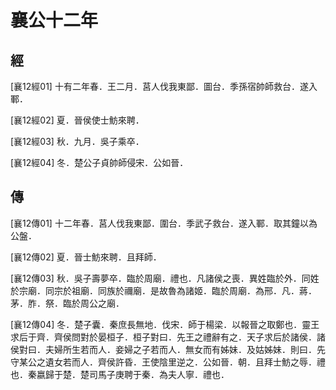 # 襄公十二年

## 經 <a name="09Xiang12Jing"></a>

<a name="09Xiang12Jing01">[襄12經01]</a> 十有二年春．王二月．莒人伐我東鄙．圖台．季孫宿帥師救台．遂入鄆．

<a name="09Xiang12Jing02">[襄12經02]</a> 夏．晉侯使士魴來聘．

<a name="09Xiang12Jing03">[襄12經03]</a> 秋．九月．吳子乘卒．

<a name="09Xiang12Jing04">[襄12經04]</a> 冬．楚公子貞帥師侵宋．公如晉．

## 傳 <a name="09Xiang12Zhuan"></a>

<a name="09Xiang12Zhuan01">[襄12傳01]</a> 十二年春．莒人伐我東鄙．圍台．季武子救台．遂入鄆．取其鐘以為公盤．

<a name="09Xiang12Zhuan02">[襄12傳02]</a> 夏．晉士魴來聘．且拜師．

<a name="09Xiang12Zhuan03">[襄12傳03]</a> 秋．吳子壽夢卒．臨於周廟．禮也．凡諸侯之喪．異姓臨於外．同姓於宗廟．同宗於祖廟．同族於禰廟．是故魯為諸姬．臨於周廟．為邢．凡．蔣．茅．胙．祭．臨於周公之廟．

<a name="09Xiang12Zhuan04">[襄12傳04]</a> 冬．楚子囊．秦庶長無地．伐宋．師于楊梁．以報晉之取鄭也．靈王求后于齊．齊侯問對於晏桓子．桓子對曰．先王之禮辭有之．天子求后於諸侯．諸侯對曰．夫婦所生若而人．妾婦之子若而人．無女而有姊妹．及姑姊妹．則曰．先守某公之遺女若而人．齊侯許昏．王使陰里逆之．公如晉．朝．且拜士魴之辱．禮也．秦嬴歸于楚．楚司馬子庚聘于秦．為夫人寧．禮也．

